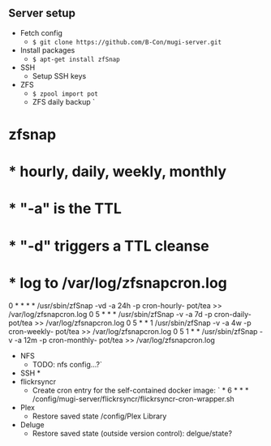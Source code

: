 Server setup
---
* Fetch config
    * `$ git clone https://github.com/B-Con/mugi-server.git`
* Install packages
    * `$ apt-get install zfSnap`
* SSH
	* Setup SSH keys
* ZFS
	* `$ zpool import pot`
	* ZFS daily backup
		`
# zfsnap
#   * hourly, daily, weekly, monthly
#   * "-a" is the TTL
#   * "-d" triggers a TTL cleanse
#   * log to /var/log/zfsnapcron.log
 0  *  *  *  * /usr/sbin/zfSnap -vd -a 24h -p cron-hourly-  pot/tea >> /var/log/zfsnapcron.log
 0  5  *  *  * /usr/sbin/zfSnap -v  -a 7d  -p cron-daily-   pot/tea >> /var/log/zfsnapcron.log
 0  5  *  *  1 /usr/sbin/zfSnap -v  -a 4w  -p cron-weekly-  pot/tea >> /var/log/zfsnapcron.log
 0  5  1  *  * /usr/sbin/zfSnap -v  -a 12m -p cron-monthly- pot/tea >> /var/log/zfsnapcron.log
* NFS
	* TODO: nfs config...?`
* SSH
	* 
* flickrsyncr
	* Create cron entry for the self-contained docker image:
    ` *  6   *   *   *   /config/mugi-server/flickrsyncr/flickrsyncr-cron-wrapper.sh
* Plex
	* Restore saved state /config/Plex Library
* Deluge
	* Restore saved state (outside version control): delgue/state?
